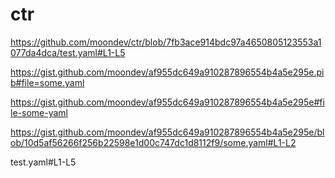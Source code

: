 # ctr

https://github.com/moondev/ctr/blob/7fb3ace914bdc97a4650805123553a1077da4dca/test.yaml#L1-L5

https://gist.github.com/moondev/af955dc649a910287896554b4a5e295e.pib#file=some.yaml

https://gist.github.com/moondev/af955dc649a910287896554b4a5e295e#file-some-yaml

https://gist.github.com/moondev/af955dc649a910287896554b4a5e295e/blob/10d5af56266f256b22598e1d00c747dc1d8112f9/some.yaml#L1-L2

test.yaml#L1-L5
